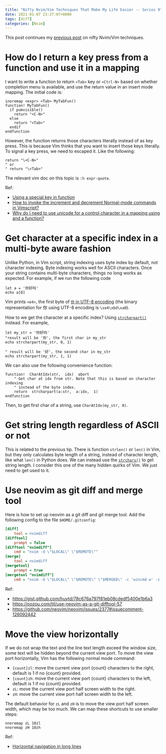 ```yaml
---
title: "Nifty Nvim/Vim Techniques That Make My Life Easier -- Series 9"
date: 2021-01-07 23:37:07+0800
tags: [diff]
categories: [Nvim]
---
```


This post continues my [previous post](https://jdhao.github.io/2020/11/11/nifty_nvim_techniques_s8/)
on nifty Nvim/Vim techniques.

<!--more-->

# How do I return a key press from a function and use it in a mapping

I want to write a function to return `<Tab>` key or `<Ctrl-N>` based on whether
completion menu is available, and use the return value in an insert mode
mapping. The initial code is:

```vim
inoremap <expr> <Tab> MyTabFun()
function! MyTabFun()
  if pumvisible()
    return "<C-N>"
  else
    return "<Tab>"
  endif
endfunction
```

However, the function returns those characters literally instead of as key
press. This is because Vim thinks that you want to insert those keys literally.
To signal a key press, we need to escaped it. Like the following:

```vim
return "\<C-N>"
" or
" return "\<Tab>"
```

The relevant vim doc on this topic is `:h expr-quote`.

Ref:

+ [Using a special key in function](https://vi.stackexchange.com/q/20206/15292)
+ [How to invoke the increment and decrement Normal-mode commands in Vimscript?](https://stackoverflow.com/q/6409509/6064933)
+ [Why do I need to use unicode for a control character in a mapping using <expr> and a function?](https://vi.stackexchange.com/q/6072/15292)

# Get character at a specific index in a multi-byte aware fashion

Unlike Python, in Vim script, string indexing uses byte index by default, not
character indexing. Byte indexing works well for ASCII characters. Once your
string contains multi-byte characters, things no long works as expected. For
example, if we run the following code

```vim
let a = '你好吗'
echo a[0]
```

Vim prints `<e4>`, the first byte of [`你` in UTF-8 encoding](https://www.fileformat.info/info/unicode/char/4f60/index.htm) (the binary
representation for 你 using UTF-8 encoding is `\xe4\xbd\xa0`).

How to we get the character at a specific index? Using [`strcharpart()`](https://neovim.io/doc/user/eval.html#strcharpart()) instead.
For example,

```vim
let my_str = '你好吗'
"result will be '你', the first char in my_str
echo strcharpart(my_str, 0, 1)

" result will be '好', the second char in my_str
echo strcharpart(my_str, 1, 1)
```

We can also use the following convenience function:

```vim
function!  CharAtIdx(str,  idx)  abort
    " Get char at idx from str. Note that this is based on character indexing
    " instead of the byte index.
    return  strcharpart(a:str,  a:idx,  1)
endfunction
```

Then, to get first char of a string, use `CharAtIdx(my_str, 0)`.

# Get string length regardless of ASCII or not

This is related to the previous tip. There is function `strlen()` or `len()` in
Vim, but they only calculates byte length of a string, instead of character
length, like what `len()` in Python does. We can instead use the [`strchars()`](https://neovim.io/doc/user/eval.html#strchars()) to get string
length. I consider this one of the many hidden quirks of Vim. We just need to
get used to it.

# Use neovim as git diff and merge tool

Here is how to set up neovim as a git diff and git merge tool. Add the
following config to the file `$HOME/.gitconfig`:

```ini
[diff]
    tool = nvimdiff
[difftool]
    prompt = false
[difftool "nvimdiff"]
    cmd = "nvim -d \"$LOCAL\" \"$REMOTE\""
[merge]
    tool = nvimdiff
[mergetool]
    prompt = true
[mergetool "nvimdiff"]
    cmd = "nvim -d \"$LOCAL\" \"$REMOTE\" \"$MERGED\" -c 'wincmd w' -c 'wincmd J'"
```

Ref:

+ https://gist.github.com/huytd/78c676a797f81eb08cdedf5400e1b6a3
+ https://oozou.com/til/use-neovim-as-a-git-difftool-57
+ https://github.com/neovim/neovim/issues/2377#issuecomment-126092442

# Move the view horizontally

If we do not wrap the text and the line text length exceed the window size,
some text will be hidden beyond the current view port. To move the view port
horizontally, Vim has the following normal mode command:

+ `{count}zl`:  move the current view port {count} characters to the right, default is 1 if no {count} provided.
+ `{count}zh`: move the current view port {count} characters to the left, default is 1 if no {count} provided.
+ `zL`:  move the current view port half screen width to the right.
+ `zH`: move the current view port half screen width to the left.

The default behavior for `zL` and `zH` is to move the view port half
screen width, which may be too much. We can map these shortcuts to use smaller
steps:

```vim
nnoremap zL 10zl
nnoremap zH 10zh
```

Ref:

+ [Horizontal navigation in long lines](https://stackoverflow.com/q/5989739/6064933)

